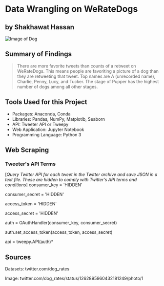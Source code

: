# Data Wrangling on WeRateDogs
## by Shakhawat Hassan

![Image of Dog](https://pbs.twimg.com/media/EYa1LVSWkAczgk2?format=jpg&name=small)

## Summary of Findings
> There are more favorite tweets than counts of a retweet on WeRateDogs. This means people are favoriting a picture of a dog than they are retweeting that tweet. Top names are A (unrecorded name), Charlie, Penny, Lucy, and Tucker. The stage of Pupper has the highest number of dogs among all other stages. 

## Tools Used for this Project
  - Packages: Anaconda, Conda
  - Libraries: Pandas, NumPy, Matplotlb, Seaborn 
  - API: Tweeter API or Tweepy
  - Web Application: Jupyter Notebook
  - Programming Language: Python 3



## Web Scraping
### Tweeter's API Terms

[*Query Twitter API for each tweet in the Twitter archive and save JSON in a text file.
 These are hidden to comply with Twitter's API terms and conditions*]
 consumer_key = 'HIDDEN'
 
 consumer_secret = 'HIDDEN'

access_token = 'HIDDEN'

access_secret = 'HIDDEN'

auth = OAuthHandler(consumer_key, consumer_secret)

auth.set_access_token(access_token, access_secret)

api = tweepy.API(auth)*

## Sources
Datasets: twitter.com/dog_rates

Image: twitter.com/dog_rates/status/1262895960432181249/photo/1

